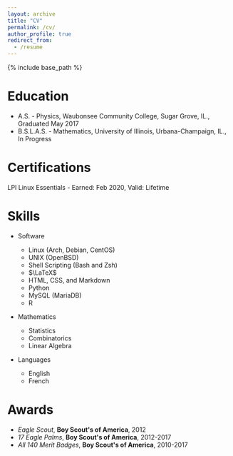 ```yaml
---
layout: archive
title: "CV"
permalink: /cv/
author_profile: true
redirect_from:
  - /resume
---
```


{% include base_path %}


Education
======
* A.S. - Physics, Waubonsee Community College, Sugar Grove, IL., Graduated May 2017
* B.S.L.A.S. - Mathematics, University of Illinois, Urbana-Champaign, IL., In Progress


Certifications
======

LPI Linux Essentials - Earned: Feb 2020,  Valid: Lifetime


Skills
======
* Software 
	* Linux (Arch, Debian, CentOS)
	* UNIX (OpenBSD)
	* Shell Scripting (Bash and Zsh)
	* $\LaTeX$
	* HTML, CSS, and Markdown
	* Python
	* MySQL (MariaDB)
	* R

* Mathematics
	* Statistics
	* Combinatorics
	* Linear Algebra

* Languages
	* English
	* French


Awards
======
* *Eagle Scout*, **Boy Scout's of America**, 2012
* *17 Eagle Palms*, **Boy Scout's of America**, 2012-2017
* *All 140 Merit Badges*, **Boy Scout's of America**, 2010-2017

